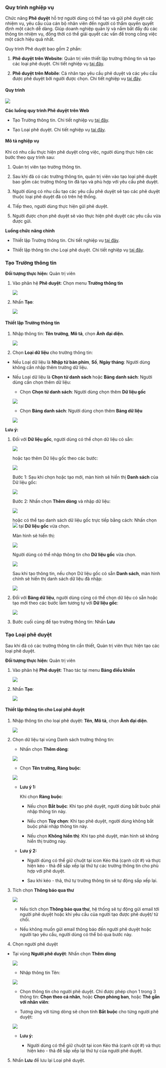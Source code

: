 ### Quy trình nghiệp vụ

Chức năng **Phê duyệt** hỗ trợ người dùng có thể tạo và gửi phê duyệt các nhiệm vụ, yêu cầu của cán bộ nhân viên đến người có thẩm quyền quyết định một cách dễ dàng. Giúp doanh nghiệp quản lý và nắm bắt đầy đủ các thông tin nhiệm vụ, đồng thời có thể giải quyết các vấn đề trong công việc một cách hiệu quả nhất.

Quy trình Phê duyệt bao gồm 2 phần:

1. **Phê duyệt trên Website**: Quản trị viên thiết lập trường thông tin và tạo các loại phê duyệt. Chi tiết nghiệp vụ <u>[tại đây](https://guide.vess.store/digitalworkplace/Addon-PheDuyet-Web/)</u>.

2. **Phê duyệt trên Mobile**: Cá nhân tạo yêu cầu phê duyệt và các yêu cầu được phê duyệt bởi người được chọn. Chi tiết nghiệp vụ <u>[tại đây](https://guide.vess.store/vESS_mobile/Addon-phe-duyet/)</u>.

#### Quy trình

![](picture/PIC_DW_PheDuyetWeb_QuyTrinhChung.png)

**Các luồng quy trình Phê duyệt trên Web**

* Tạo Trường thông tin. Chi tiết nghiệp vụ <u>[tại đây](#tao-truong-thong-tin)</u>.

* Tạo Loại phê duyệt. Chi tiết nghiệp vụ <u>[tai đây](#tao-loai-phe-duyet)</u>.

#### Mô tả nghiệp vụ

Khi có nhu cầu thực hiện phê duyệt công việc, người dùng thực hiện các bước theo quy trình sau:

1. Quản trị viên tạo trường thông tin.

2. Sau khi đã có các trường thông tin, quản trị viên vào tạo loại phê duyệt bao gồm các trường thông tin đã tạo và phù hợp với yêu cầu phê duyệt.

3. Người dùng có nhu cầu tạo các yêu cầu phê duyệt sẽ tạo các phê duyệt thuộc loại phê duyệt đã có trên hệ thống.

4. Tiếp theo, người dùng thực hiện gửi phê duyệt.

5. Người được chọn phê duyệt sẽ vào thực hiện phê duyệt các yêu cầu vừa được gửi.

**Luồng chức năng chính**

* Thiết lập Trường thông tin. Chi tiết nghiệp vụ <u>[tại đây](#thiet-lap-truong-thong-tin)</u>.

* Thiết lập thông tin cho Loại phê duyệt. Chi tiết nghiệp vụ <u>[tại đây](#thiet-lap-thong-tin-cho-loai-phe-duyet)</u>.

### Tạo Trường thông tin

**Đối tượng thực hiện:** Quản trị viên

1. Vào phân hệ **Phê duyệt**: Chọn menu **Trường thông tin**
   
    ![](picture\PIC_DW_PheDuyetWeb_DanhSachTruongThongtin.png)

2. Nhấn **Tạo**:
   
    ![](picture/PIC_DW_PheDuyetWeb_TaoTruongThongTin.png)

#### Thiết lập Trường thông tin

1. Nhập thông tin: **Tên trường**, **Mô tả**, chọn **Ảnh đại diện**.
   
    ![](picture/PIC_DW_PheDuyetWeb_Nhap.png)

2. Chọn **Loại dữ liệu** cho trường thông tin:
   
* Nếu Loại dữ liệu là **Nhập từ bàn phím**, **Số**, **Ngày tháng**: Người dùng không cần nhập thêm trường dữ liệu.
  
* Nếu Loại dữ liệu là **Chọn từ danh sách** hoặc **Bảng danh sách**: Người dùng cần chọn thêm dữ liệu:
  
    * Chọn **Chọn từ danh sách**: Người dùng chọn thêm **Dữ liệu gốc**
    
    ![](picture/PIC_DW_PheDuyetWeb_DuLieuGoc.png)
    
    * Chọn **Bảng danh sách**: Người dùng chọn thêm **Bảng dữ liệu**
    
    ![](picture/PIC_DW_PheDuyetWeb_BangDuLieu.png)

**Lưu ý:**

 1. Đối với **Dữ liệu gốc**, người dùng có thể chọn dữ liệu có sẵn:
    
    ![](picture/PIC_DW_PheDuyetWeb_ThemDLG.png)

    hoặc tạo thêm Dữ liệu gốc theo các bước:
    
    ![](picture/PIC_DW_PheDuyetWeb_ThemMoiDLG.png)
    
    Bước 1: Sau khi chọn hoặc tạo mới, màn hình sẽ hiển thị **Danh sách** của Dữ liệu gốc:
    
    ![](picture/PIC_DW_PheDuyetWeb_ThemDongDLG.png)
    
    Bước 2: Nhấn chọn **Thêm dòng** và nhập dữ liệu:
    
    ![](picture/PIC_DW_PheDuyetWeb_ThemDongDuLieuDLG.png)
    
    hoặc có thể tạo danh sách dữ liệu gốc trực tiếp bằng cách: Nhấn chọn ![](picture/PIC_DW_PheDuyetWeb_ThemTrucTiepDLG.png) tại **Dữ liệu gốc** vừa chọn.
    
    Màn hình sẽ hiển thị:
    
    ![](picture/PIC_DW_PheDuyetWeb_ThemTrucTiepDuLieuGoc.png)
    
    Người dùng có thể nhập thông tin cho **Dữ liệu gốc** vừa chọn.
    
    ![](picture/PIC_DW_PheDuyetWeb_ThemTrucTiepDongDuLieuGoc.png)
    
    Sau khi tạo thông tin, nếu chọn Dữ liệu gốc có sẵn **Danh sách**, màn hình chính sẽ hiển thị danh sách dữ liệu đã nhập:
    
    ![](picture/PIC_DW_PheDuyetWeb_DuLieuDLG.png)

2. Đối với **Bảng dữ liệu**, người dùng cũng có thể chọn dữ liệu có sẵn hoặc tạo mới theo các bước làm tương tự với **Dữ liệu gốc**:
   
    ![](picture/PIC_DW_PheDuyetWeb_ThemBDS.png)

3. Bước cuối cùng để tạo trường thông tin: Nhấn **Lưu**

### Tạo Loại phê duyệt

Sau khi đã có các trường thông tin cần thiết, Quản trị viên thực hiện tạo các loại phê duyệt.

**Đối tượng thực hiện:** Quản trị viên

1. Vào phân hệ **Phê duyệt**: Thao tác tại menu **Bảng điều khiển**
   
    ![](picture/PIC_DW_PheDuyetWeb_BangDieuKhienpng.png)

2. Nhấn **Tạo**:
   
    ![](picture/PIC_DW_PheDuyetWeb_MHTao.png)

#### Thiết lập thông tin cho Loại phê duyệt

1. Nhập thông tin cho loại phê duyệt: **Tên**, **Mô tả**, chọn **Ảnh đại diện**.
   
    ![](picture/PIC_DW_PheDuyetWeb_ThemMoi.png)
    
2. Chọn dữ liệu tại vùng Danh sách trường thông tin: 

    * Nhấn chọn **Thêm dòng**:
    
    ![](picture/PIC_DW_PheDuyetWeb_ThemDongTruongTT.png)
    
    * Chọn **Tên trường, Ràng buộc**:
    
    ![](picture/PIC_DW_PheDuyetWeb_ThemDongTTT.png)
    
    * **Lưu ý 1:** 
    
        Khi chọn **Ràng buộc**:
        
        * Nếu chọn **Bắt buộc**: Khi tạo phê duyệt, người dùng bắt buộc phải nhập thông tin này.
        
        * Nếu chọn **Tùy chọn**: Khi tạo phê duyệt, người dùng không bắt buộc phải nhập thông tin này.
        
        * Nếu chọn **Không hiển thị**: Khi tạo phê duyệt, màn hình sẽ không hiển thị trường này.
    
    * **Lưu ý 2:**
    
        * Người dùng có thể giữ chuột tại icon Kéo thả (cạnh cột #) và thực hiện kéo - thả để sắp xếp lại thứ tự các trường thông tin cho phù hợp với phê duyệt.
        
        * Sau khi kéo - thả, thứ tự trường thông tin sẽ tự động sắp xếp lại.
    
3. Tích chọn **Thông báo qua thư**
   
    ![](picture/PIC_DW_PheDuyetWeb_ThongBaoQuaThu.png)

    * Nếu tích chọn **Thông báo qua thư**, hệ thống sẽ tự động gửi email tới người phê duyệt hoặc khi yêu cầu của người tạo được phê duyệt/ từ chối.
    
    * Nếu không muốn gửi email thông báo đến người phê duyệt hoặc người tạo yêu cầu, người dùng có thể bỏ qua bước này.

4. Chọn người phê duyệt

* Tại vùng **Người phê duyệt**: Nhấn chọn **Thêm dòng**
  
    ![](picture/PIC_DW_PheDuyetWeb_NguoiPheDuyet.png)
    
    * Nhập thông tin Tên:
    
    ![](picture/PIC_DW_PheDuyetWeb_Ten.png)
    
    * Chọn thông tin cho người phê duyệt. Chỉ được phép chọn 1 trong 3 thông tin: **Chọn theo cá nhân**, hoặc **Chọn phòng ban**, hoặc **Thẻ gắn với nhân viên**:
    
    * Tương ứng với từng dòng sẽ chọn tính **Bắt buộc** cho từng người phê duyệt:
    
    ![](picture/PIC_DW_PheDuyetWeb_ChonNguoiPheDuyet.png)
    
    * **Lưu ý:** 
    
        * Người dùng có thể giữ chuột tại icon Kéo thả (cạnh cột #) và thực hiện kéo - thả để sắp xếp lại thứ tự của người phê duyệt. 
    
5. Nhấn **Lưu** để lưu lại Loại phê duyệt.
